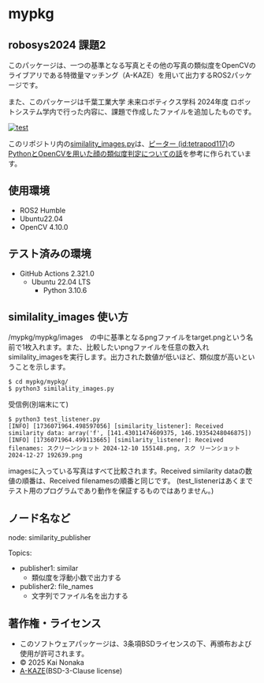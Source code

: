 # mypkg
## robosys2024 課題2

このパッケージは、一つの基準となる写真とその他の写真の類似度をOpenCVのライブアリである特徴量マッチング（A-KAZE）を用いて出力するROS2パッケージです。

また、このパッケージは千葉工業大学 未来ロボティクス学科 2024年度 ロボットシステム学内で行った内容に、課題で作成したファイルを追加したものです。

[![test](https://github.com/akajaika/robosys2024_2/actions/workflows/test.yml/badge.svg)](https://github.com/akajaika/robosys2024_2/actions/workflows/test.yml)

このリポジトリ内の[similality_images.py](https://github.com/akajaika/robosys2024_2/blob/main/mypkg/similality_images.py)は、[ピーター (id:tetrapod117)](https://tetlab117.hatenablog.com/about)の[PythonとOpenCVを用いた顔の類似度判定についての話](https://tetlab117.hatenablog.com/entry/2017/09/28/163638)を参考に作られています。

## 使用環境
- ROS2 Humble
- Ubuntu22.04
- OpenCV 4.10.0

## テスト済みの環境
  * GitHub Actions 2.321.0
    * Ubuntu 22.04 LTS
        * Python 3.10.6

## similality_images 使い方
/mypkg/mypkg/images　の中に基準となるpngファイルをtarget.pngという名前で1枚入れます。また、比較したいpngファイルを任意の数入れsimilality_imagesを実行します。出力された数値が低いほど、類似度が高いということを示します。

```shell
$ cd mypkg/mypkg/
$ python3 similality_images.py
```

受信例(別端末にて)

```shell
$ python3 test_listener.py
[INFO] [1736071964.498597056] [similarity_listener]: Received similarity data: array('f', [141.43011474609375, 146.19354248046875])
[INFO] [1736071964.499113665] [similarity_listener]: Received filenames: スクリーンショット 2024-12-10 155148.png, スク リーンショット 2024-12-27 192639.png
```

imagesに入っている写真はすべて比較されます。Received similarity dataの数値の順番は、Received filenamesの順番と同じです。
(test_listenerはあくまでテスト用のプログラムであり動作を保証するものではありません。)

## ノード名など
node: similarity_publisher

Topics:
* publisher1: similar
    - 類似度を浮動小数で出力する
* publisher2: file_names 
  - 文字列でファイル名を出力する

## 著作権・ライセンス
  * このソフトウェアパッケージは、3条項BSDライセンスの下、再頒布および使用が許可されます。
  * © 2025 Kai Nonaka
  * [A-KAZE](https://github.com/pablofdezalc/akaze)(BSD-3-Clause license)
